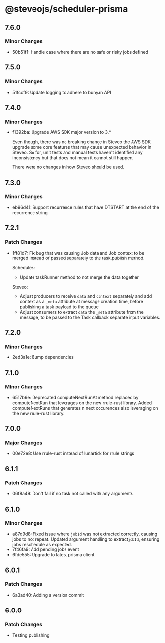 # @steveojs/scheduler-prisma

## 7.6.0

### Minor Changes

- 50b51f1: Handle case where there are no safe or risky jobs defined

## 7.5.0

### Minor Changes

- 51fccf9: Update logging to adhere to bunyan API

## 7.4.0

### Minor Changes

- f1392ba: Upgrade AWS SDK major version to 3.\*

  Even though, there was no breaking change in Steveo the AWS SDK upgrade some core features that may cause unexpected
  behavior in Steveo. So for, unit tests and manual tests haven't identified any inconsistency but that does not mean it
  cannot still happen.

  There were no changes in how Steveo should be used.

## 7.3.0

### Minor Changes

- eb96d41: Support recurrence rules that have DTSTART at the end of the recurrence string

## 7.2.1

### Patch Changes

- 1ff81d7: Fix bug that was causing Job data and Job context to be merged instead of
  passed separately to the task.publish method.

  Schedules:

  - Update taskRunner method to not merge the data together

  Steveo:

  - Adjust producers to receive `data` and `context` separately and add context as a `_meta` attribute at message creation
    time, before publishing a task payload to the queue.
  - Adjust consumers to extract `data` the `_meta` attribute from the message, to be passed to the Task callback
    separate input variables.

## 7.2.0

### Minor Changes

- 2ed3a1e: Bump dependencies

## 7.1.0

### Minor Changes

- 6517b6e: Deprecated computeNextRunAt method replaced by computeNextRun that leverages on the new rrule-rust library. Added computeNextRuns that generates n next occurences also leveraging on the new rrule-rust library.

## 7.0.0

### Major Changes

- 00e72e8: Use rrule-rust instead of lunartick for rrule strings

## 6.1.1

### Patch Changes

- 06f8a49: Don't fail if no task not called with any arguments

## 6.1.0

### Minor Changes

- a87d9d8: Fixed issue where `jobId` was not extracted correctly, causing jobs to not repeat. Updated argument handling to extract`jobId`, ensuring jobs reschedule as expected.
- 7f46fa9: Add pending jobs event
- 6fde555: Upgrade to latest prisma client

## 6.0.1

### Patch Changes

- 6a3ad40: Adding a version commit

## 6.0.0

### Patch Changes

- Testing publishing
